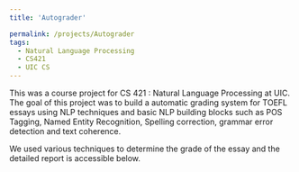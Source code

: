 ```yaml
---
title: 'Autograder'

permalink: /projects/Autograder
tags:
  - Natural Language Processing
  - CS421
  - UIC CS
---
```


This was a course project for CS 421 : Natural Language Processing at UIC. The goal of this project was to build a automatic grading system for TOEFL essays using NLP techniques and basic NLP building blocks such as POS Tagging, Named Entity Recognition, Spelling correction, grammar error detection and text coherence. 

We used various techniques to determine the grade of the essay and the detailed report is accessible below.

<object data="/images/NLP_Project_Report.pdf" width="1000" height="1500" type='application/pdf'/>